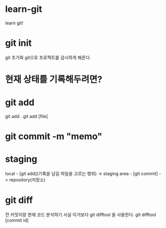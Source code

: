 # learn-git

learn git!

# git init
git 초기화 
git으로 프로젝트를 감시하게 해준다.

# 현재 상태를 기록해두려면?

# git add
git add .
git add [file]

# git commit -m "memo"

# staging
local - [git add](기록을 남길 파일을 고르는 행위) -> staging area - [git commit] -> repository(저장소)

# git diff
전 커밋이랑 현재 코드 분석하기
사실 이거보다 git difftool 을 사용한다.
git difftool [commit id]
